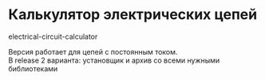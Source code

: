 # Калькулятор электрических цепей
electrical-circuit-calculator

Версия работает для цепей с постоянным током. <br>
В release 2 варианта: установщик и архив со всеми нужными библиотеками
